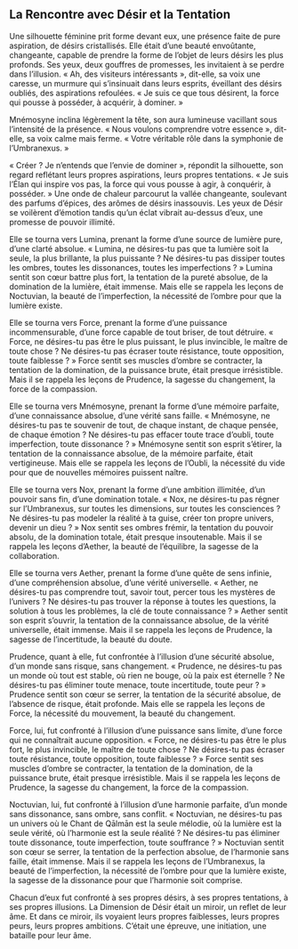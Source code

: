 ## La Rencontre avec Désir et la Tentation

Une silhouette féminine prit forme devant eux, une présence faite de pure aspiration, de désirs cristallisés. Elle était d’une beauté envoûtante, changeante, capable de prendre la forme de l’objet de leurs désirs les plus profonds. Ses yeux, deux gouffres de promesses, les invitaient à se perdre dans l’illusion. « Ah, des visiteurs intéressants », dit-elle, sa voix une caresse, un murmure qui s’insinuait dans leurs esprits, éveillant des désirs oubliés, des aspirations refoulées. « Je suis ce que tous désirent, la force qui pousse à posséder, à acquérir, à dominer. »

Mnémosyne inclina légèrement la tête, son aura lumineuse vacillant sous l’intensité de la présence. « Nous voulons comprendre votre essence », dit-elle, sa voix calme mais ferme. « Votre véritable rôle dans la symphonie de l’Umbranexus. »

« Créer ? Je n’entends que l’envie de dominer », répondit la silhouette, son regard reflétant leurs propres aspirations, leurs propres tentations. « Je suis l’Élan qui inspire vos pas, la force qui vous pousse à agir, à conquérir, à posséder. » Une onde de chaleur parcourut la vallée changeante, soulevant des parfums d’épices, des arômes de désirs inassouvis. Les yeux de Désir se voilèrent d’émotion tandis qu’un éclat vibrait au-dessus d’eux, une promesse de pouvoir illimité.

Elle se tourna vers Lumina, prenant la forme d’une source de lumière pure, d’une clarté absolue. « Lumina, ne désires-tu pas que ta lumière soit la seule, la plus brillante, la plus puissante ? Ne désires-tu pas dissiper toutes les ombres, toutes les dissonances, toutes les imperfections ? » Lumina sentit son cœur battre plus fort, la tentation de la pureté absolue, de la domination de la lumière, était immense. Mais elle se rappela les leçons de Noctuvian, la beauté de l’imperfection, la nécessité de l’ombre pour que la lumière existe.

Elle se tourna vers Force, prenant la forme d’une puissance incommensurable, d’une force capable de tout briser, de tout détruire. « Force, ne désires-tu pas être le plus puissant, le plus invincible, le maître de toute chose ? Ne désires-tu pas écraser toute résistance, toute opposition, toute faiblesse ? » Force sentit ses muscles d’ombre se contracter, la tentation de la domination, de la puissance brute, était presque irrésistible. Mais il se rappela les leçons de Prudence, la sagesse du changement, la force de la compassion.

Elle se tourna vers Mnémosyne, prenant la forme d’une mémoire parfaite, d’une connaissance absolue, d’une vérité sans faille. « Mnémosyne, ne désires-tu pas te souvenir de tout, de chaque instant, de chaque pensée, de chaque émotion ? Ne désires-tu pas effacer toute trace d’oubli, toute imperfection, toute dissonance ? » Mnémosyne sentit son esprit s’étirer, la tentation de la connaissance absolue, de la mémoire parfaite, était vertigineuse. Mais elle se rappela les leçons de l’Oubli, la nécessité du vide pour que de nouvelles mémoires puissent naître.

Elle se tourna vers Nox, prenant la forme d’une ambition illimitée, d’un pouvoir sans fin, d’une domination totale. « Nox, ne désires-tu pas régner sur l’Umbranexus, sur toutes les dimensions, sur toutes les consciences ? Ne désires-tu pas modeler la réalité à ta guise, créer ton propre univers, devenir un dieu ? » Nox sentit ses ombres frémir, la tentation du pouvoir absolu, de la domination totale, était presque insoutenable. Mais il se rappela les leçons d’Aether, la beauté de l’équilibre, la sagesse de la collaboration.

Elle se tourna vers Aether, prenant la forme d’une quête de sens infinie, d’une compréhension absolue, d’une vérité universelle. « Aether, ne désires-tu pas comprendre tout, savoir tout, percer tous les mystères de l’univers ? Ne désires-tu pas trouver la réponse à toutes les questions, la solution à tous les problèmes, la clé de toute connaissance ? » Aether sentit son esprit s’ouvrir, la tentation de la connaissance absolue, de la vérité universelle, était immense. Mais il se rappela les leçons de Prudence, la sagesse de l’incertitude, la beauté du doute.

Prudence, quant à elle, fut confrontée à l’illusion d’une sécurité absolue, d’un monde sans risque, sans changement. « Prudence, ne désires-tu pas un monde où tout est stable, où rien ne bouge, où la paix est éternelle ? Ne désires-tu pas éliminer toute menace, toute incertitude, toute peur ? » Prudence sentit son cœur se serrer, la tentation de la sécurité absolue, de l’absence de risque, était profonde. Mais elle se rappela les leçons de Force, la nécessité du mouvement, la beauté du changement.

Force, lui, fut confronté à l’illusion d’une puissance sans limite, d’une force qui ne connaîtrait aucune opposition. « Force, ne désires-tu pas être le plus fort, le plus invincible, le maître de toute chose ? Ne désires-tu pas écraser toute résistance, toute opposition, toute faiblesse ? » Force sentit ses muscles d’ombre se contracter, la tentation de la domination, de la puissance brute, était presque irrésistible. Mais il se rappela les leçons de Prudence, la sagesse du changement, la force de la compassion.

Noctuvian, lui, fut confronté à l’illusion d’une harmonie parfaite, d’un monde sans dissonance, sans ombre, sans conflit. « Noctuvian, ne désires-tu pas un univers où le Chant de Qālmān est la seule mélodie, où la lumière est la seule vérité, où l’harmonie est la seule réalité ? Ne désires-tu pas éliminer toute dissonance, toute imperfection, toute souffrance ? » Noctuvian sentit son cœur se serrer, la tentation de la perfection absolue, de l’harmonie sans faille, était immense. Mais il se rappela les leçons de l’Umbranexus, la beauté de l’imperfection, la nécessité de l’ombre pour que la lumière existe, la sagesse de la dissonance pour que l’harmonie soit comprise.

Chacun d’eux fut confronté à ses propres désirs, à ses propres tentations, à ses propres illusions. La Dimension de Désir était un miroir, un reflet de leur âme. Et dans ce miroir, ils voyaient leurs propres faiblesses, leurs propres peurs, leurs propres ambitions. C’était une épreuve, une initiation, une bataille pour leur âme.
